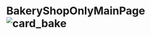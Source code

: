 # BakeryShopOnlyMainPage![card_bake](https://user-images.githubusercontent.com/77291884/164892683-2e8c698e-e692-4617-906e-17187a8cb466.png)
